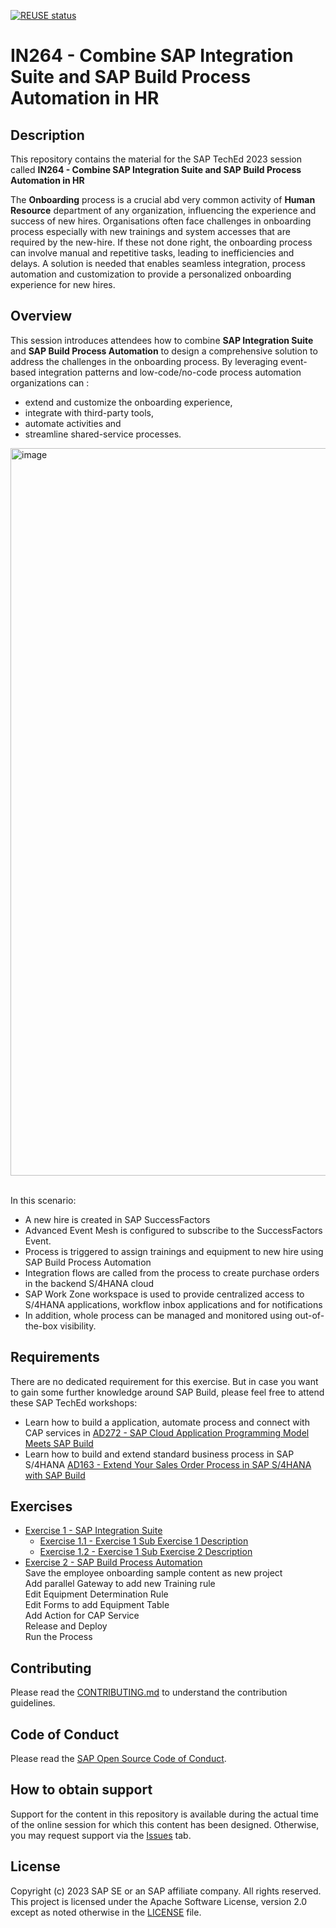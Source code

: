 [![REUSE status](https://api.reuse.software/badge/github.com/SAP-samples/teched2023-IN264)](https://api.reuse.software/info/github.com/SAP-samples/teched2023-IN264)

# IN264 - Combine SAP Integration Suite and SAP Build Process Automation in HR


## Description

This repository contains the material for the SAP TechEd 2023 session called **IN264 - Combine SAP Integration Suite and SAP Build Process Automation in HR**

The **Onboarding** process is a crucial abd very common activity of **Human Resource** department of any organization, influencing the experience and success of new hires. Organisations often face challenges in onboarding process especially with new trainings and system accesses that are required by the new-hire. If these not done right, the onboarding process can involve manual and repetitive tasks, leading to inefficiencies and delays. A solution is needed that enables seamless integration, process automation and customization to provide a personalized onboarding experience for new hires.

## Overview

This session introduces attendees how to combine **SAP Integration Suite** and **SAP Build Process Automation** to design a comprehensive solution to address the challenges in the onboarding process. By leveraging event-based integration patterns and low-code/no-code process automation organizations can :
- extend and customize the onboarding experience,
- integrate with third-party tools,
- automate activities and
- streamline shared-service processes.

<img width="1164" alt="image" src="https://github.com/SAP-samples/teched2023-IN264/assets/34297037/ae6a7241-4edd-4455-9a15-95016639aa49">


<br>In this scenario: <br>
- A new hire is created in SAP SuccessFactors
- Advanced Event Mesh is configured to subscribe to the SuccessFactors Event.
- Process is triggered to assign trainings and equipment to new hire using SAP Build Process Automation
- Integration flows are called from the process to create purchase orders in the backend S/4HANA cloud
- SAP Work Zone workspace is used to provide centralized access to S/4HANA applications, workflow inbox applications and for notifications
- In addition, whole process can be managed and monitored using out-of-the-box visibility.


## Requirements

There are no dedicated requirement for this exercise. But in case you want to gain some further knowledge around SAP Build, please feel free to attend these SAP TechEd workshops:
- Learn how to build a application, automate process and connect with CAP services in [AD272 - SAP Cloud Application Programming Model Meets SAP Build](https://github.com/SAP-samples/teched2023-AD272)
- Learn how to build and extend standard business process in SAP S/4HANA [AD163 - Extend Your Sales Order Process in SAP S/4HANA with SAP Build](https://github.com/SAP-samples/teched2023-AD163)

## Exercises


- [Exercise 1 - SAP Integration Suite](exercises/ex1/)
    - [Exercise 1.1 - Exercise 1 Sub Exercise 1 Description](exercises/ex1#exercise-11-sub-exercise-1-description)
    - [Exercise 1.2 - Exercise 1 Sub Exercise 2 Description](exercises/ex1#exercise-12-sub-exercise-2-description)
- [Exercise 2 - SAP Build Process Automation](exercises/ex2/)
        <br>Save the employee onboarding sample content as new project
         <br>Add parallel Gateway to add new Training rule
         <br>Edit Equipment Determination Rule
         <br>Edit Forms to add Equipment Table
         <br>Add Action for CAP Service
         <br>Release and Deploy
         <br>Run the Process 
   

  
## Contributing
Please read the [CONTRIBUTING.md](./CONTRIBUTING.md) to understand the contribution guidelines.

## Code of Conduct
Please read the [SAP Open Source Code of Conduct](https://github.com/SAP-samples/.github/blob/main/CODE_OF_CONDUCT.md).

## How to obtain support

Support for the content in this repository is available during the actual time of the online session for which this content has been designed. Otherwise, you may request support via the [Issues](../../issues) tab.

## License
Copyright (c) 2023 SAP SE or an SAP affiliate company. All rights reserved. This project is licensed under the Apache Software License, version 2.0 except as noted otherwise in the [LICENSE](LICENSES/Apache-2.0.txt) file.

